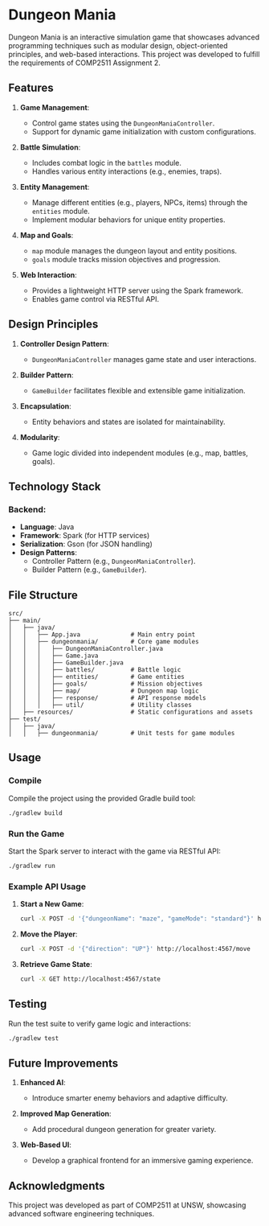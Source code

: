 
# Dungeon Mania

Dungeon Mania is an interactive simulation game that showcases advanced programming techniques such as modular design, object-oriented principles, and web-based interactions. This project was developed to fulfill the requirements of COMP2511 Assignment 2.

## Features

1. **Game Management**:
   - Control game states using the `DungeonManiaController`.
   - Support for dynamic game initialization with custom configurations.

2. **Battle Simulation**:
   - Includes combat logic in the `battles` module.
   - Handles various entity interactions (e.g., enemies, traps).

3. **Entity Management**:
   - Manage different entities (e.g., players, NPCs, items) through the `entities` module.
   - Implement modular behaviors for unique entity properties.

4. **Map and Goals**:
   - `map` module manages the dungeon layout and entity positions.
   - `goals` module tracks mission objectives and progression.

5. **Web Interaction**:
   - Provides a lightweight HTTP server using the Spark framework.
   - Enables game control via RESTful API.

## Design Principles

1. **Controller Design Pattern**:
   - `DungeonManiaController` manages game state and user interactions.

2. **Builder Pattern**:
   - `GameBuilder` facilitates flexible and extensible game initialization.

3. **Encapsulation**:
   - Entity behaviors and states are isolated for maintainability.

4. **Modularity**:
   - Game logic divided into independent modules (e.g., map, battles, goals).

## Technology Stack

### Backend:
- **Language**: Java
- **Framework**: Spark (for HTTP services)
- **Serialization**: Gson (for JSON handling)
- **Design Patterns**:
  - Controller Pattern (e.g., `DungeonManiaController`).
  - Builder Pattern (e.g., `GameBuilder`).

## File Structure

```
src/
├── main/
│   ├── java/
│   │   ├── App.java              # Main entry point
│   │   ├── dungeonmania/         # Core game modules
│   │   │   ├── DungeonManiaController.java
│   │   │   ├── Game.java
│   │   │   ├── GameBuilder.java
│   │   │   ├── battles/          # Battle logic
│   │   │   ├── entities/         # Game entities
│   │   │   ├── goals/            # Mission objectives
│   │   │   ├── map/              # Dungeon map logic
│   │   │   ├── response/         # API response models
│   │   │   ├── util/             # Utility classes
│   ├── resources/                # Static configurations and assets
├── test/
│   ├── java/
│   │   ├── dungeonmania/         # Unit tests for game modules
```

## Usage

### Compile
Compile the project using the provided Gradle build tool:
```bash
./gradlew build
```

### Run the Game
Start the Spark server to interact with the game via RESTful API:
```bash
./gradlew run
```

### Example API Usage
1. **Start a New Game**:
   ```bash
   curl -X POST -d '{"dungeonName": "maze", "gameMode": "standard"}' http://localhost:4567/start
   ```

2. **Move the Player**:
   ```bash
   curl -X POST -d '{"direction": "UP"}' http://localhost:4567/move
   ```

3. **Retrieve Game State**:
   ```bash
   curl -X GET http://localhost:4567/state
   ```

## Testing
Run the test suite to verify game logic and interactions:
```bash
./gradlew test
```

## Future Improvements

1. **Enhanced AI**:
   - Introduce smarter enemy behaviors and adaptive difficulty.

2. **Improved Map Generation**:
   - Add procedural dungeon generation for greater variety.

3. **Web-Based UI**:
   - Develop a graphical frontend for an immersive gaming experience.

## Acknowledgments

This project was developed as part of COMP2511 at UNSW, showcasing advanced software engineering techniques.
